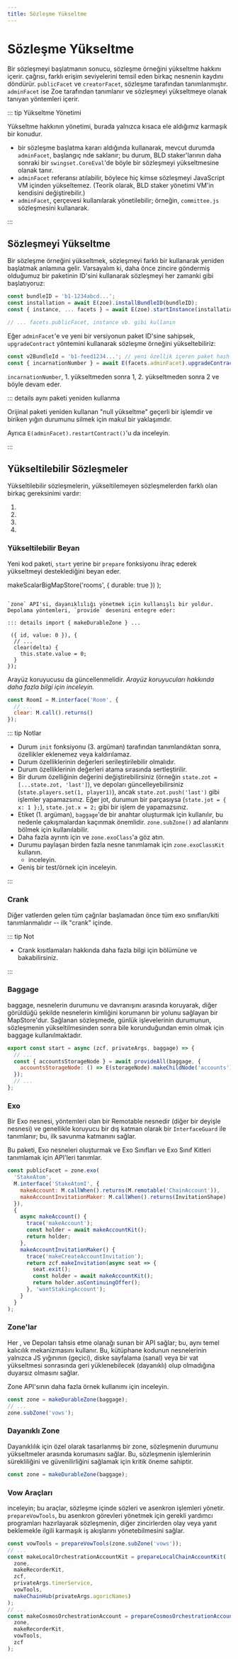 ```yaml
---
title: Sözleşme Yükseltme
---
```


# Sözleşme Yükseltme

Bir sözleşmeyi başlatmanın sonucu, sözleşme örneğini yükseltme hakkını içerir.  çağrısı, farklı erişim seviyelerini temsil eden birkaç nesnenin kaydını döndürür. `publicFacet` ve `creatorFacet`, sözleşme tarafından tanımlanmıştır. `adminFacet` ise Zoe tarafından tanımlanır ve sözleşmeyi yükseltmeye olanak tanıyan yöntemleri içerir.

::: tip Yükseltme Yönetimi

Yükseltme hakkının yönetimi, burada yalnızca kısaca ele aldığımız karmaşık bir konudur.

-  bir sözleşme başlatma kararı aldığında  kullanarak, mevcut durumda `adminFacet`, başlangıç  nde saklanır; bu durum, BLD staker'larının daha sonraki bir `swingset.CoreEval`'de böyle bir sözleşmeyi yükseltmesine olanak tanır.
- `adminFacet` referansı atılabilir, böylece hiç kimse sözleşmeyi JavaScript VM içinden yükseltemez. (Teorik olarak, BLD staker yönetimi VM'in kendisini değiştirebilir.)
- `adminFacet`,  çerçevesi kullanılarak yönetilebilir; örneğin, `committee.js` sözleşmesini kullanarak.

:::

## Sözleşmeyi Yükseltme

Bir sözleşme örneğini yükseltmek, sözleşmeyi farklı bir  kullanarak yeniden başlatmak anlamına gelir. Varsayalım ki, daha önce zincire göndermiş olduğumuz bir paketinin ID'sini kullanarak sözleşmeyi her zamanki gibi başlatıyoruz:

```js
const bundleID = 'b1-1234abcd...';
const installation = await E(zoe).installBundleID(bundleID);
const { instance, ... facets } = await E(zoe).startInstance(installation, ...);

// ... facets.publicFacet, instance vb. gibi kullanın
```

Eğer `adminFacet`'e ve yeni bir versiyonun paket ID'sine sahipsek, `upgradeContract` yöntemini kullanarak sözleşme örneğini yükseltebiliriz:

```js
const v2BundleId = 'b1-feed1234...'; // yeni özellik içeren paket hash'ı
const { incarnationNumber } = await E(facets.adminFacet).upgradeContract(v2BundleId);
```

`incarnationNumber`, 1. yükseltmeden sonra 1, 2. yükseltmeden sonra 2 ve böyle devam eder.

::: details aynı paketi yeniden kullanma

Orijinal paketi yeniden kullanan "null yükseltme" geçerli bir işlemdir ve biriken yığın durumunu silmek için makul bir yaklaşımdır.

Ayrıca `E(adminFacet).restartContract()`'u da inceleyin.

:::

## Yükseltilebilir Sözleşmeler

Yükseltilebilir sözleşmelerin, yükseltilemeyen sözleşmelerden farklı olan birkaç gereksinimi vardır:

1. 
2. 
3. 
4. 

### Yükseltilebilir Beyan

Yeni kod paketi, `start` yerine bir `prepare` fonksiyonu ihraç ederek yükseltmeyi desteklediğini beyan eder.


  makeScalarBigMapStore('rooms', { durable: true })
);
```

`zone` API'si, dayanıklılığı yönetmek için kullanışlı bir yoldur. Depolama yöntemleri, `provide` desenini entegre eder:

::: details import { makeDurableZone } ...

 ({ id, value: 0 }), {
  // ...
  clear(delta) {
    this.state.value = 0;
  }
});
```

Arayüz koruyucusu da güncellenmelidir.
_Arayüz koruyucuları hakkında daha fazla bilgi için  inceleyin._

```js
const RoomI = M.interface('Room', {
  // ...
  clear: M.call().returns()
});
```

::: tip Notlar

- Durum `init` fonksiyonu (3. argüman) tarafından tanımlandıktan sonra, özellikler eklenemez veya kaldırılamaz.
- Durum özelliklerinin değerleri serileştirilebilir olmalıdır.
- Durum özelliklerinin değerleri atama sırasında sertleştirilir.
- Bir durum özelliğinin değerini değiştirebilirsiniz (örneğin `state.zot = [...state.zot, 'last']`), ve depoları güncelleyebilirsiniz (`state.players.set(1, player1)`), ancak `state.zot.push('last')` gibi işlemler yapamazsınız. Eğer jot, durumun bir parçasıysa (`state.jot = { x: 1 };`), `state.jot.x = 2;` gibi bir işlem de yapamazsınız.
- Etiket (1. argüman), `baggage`'de bir anahtar oluşturmak için kullanılır, bu nedenle çakışmalardan kaçınmak önemlidir. `zone.subZone()` ad alanlarını bölmek için kullanılabilir.
- Daha fazla ayrıntı için  ve `zone.exoClass`'a göz atın.
- Durumu paylaşan birden fazla nesne tanımlamak için `zone.exoClassKit` kullanın.
  -  inceleyin.
- Geniş bir test/örnek için  inceleyin.

:::

### Crank

Diğer vatlerden gelen tüm çağrılar başlamadan önce tüm exo sınıfları/kiti tanımlanmalıdır -- ilk "crank" içinde.

::: tip Not

- Crank kısıtlamaları hakkında daha fazla bilgi için  bölümüne ve  bakabilirsiniz.

:::

### Baggage

baggage, nesnelerin durumunu ve davranışını  arasında koruyarak, diğer  görüldüğü şekilde nesnelerin kimliğini korumanın bir yolunu sağlayan bir MapStore'dur. Sağlanan sözleşmede, günlük işlevelerinin durumunun, sözleşmenin yükseltilmesinden sonra bile korunduğundan emin olmak için baggage kullanılmaktadır.

```js
export const start = async (zcf, privateArgs, baggage) => {
  // ...
  const { accountsStorageNode } = await provideAll(baggage, {
    accountsStorageNode: () => E(storageNode).makeChildNode('accounts')
  });
  // ...
};
```

### Exo

Bir Exo nesnesi, yöntemleri olan bir Remotable nesnedir (diğer bir deyişle  nesnesi) ve genellikle koruyucu bir dış katman olarak bir `InterfaceGuard` ile tanımlanır; bu, ilk savunma katmanını sağlar.

Bu  paketi, Exo nesneleri oluşturmak ve Exo Sınıfları ve Exo Sınıf Kitleri tanımlamak için API'leri tanımlar.

```js
const publicFacet = zone.exo(
  'StakeAtom',
  M.interface('StakeAtomI', {
    makeAccount: M.callWhen().returns(M.remotable('ChainAccount')),
    makeAccountInvitationMaker: M.callWhen().returns(InvitationShape)
  }),
  {
    async makeAccount() {
      trace('makeAccount');
      const holder = await makeAccountKit();
      return holder;
    },
    makeAccountInvitationMaker() {
      trace('makeCreateAccountInvitation');
      return zcf.makeInvitation(async seat => {
        seat.exit();
        const holder = await makeAccountKit();
        return holder.asContinuingOffer();
      }, 'wantStakingAccount');
    }
  }
);
```

### Zone'lar

Her ,  ve Depoları  tahsis etme olanağı sunan bir API sağlar; bu, aynı temel kalıcılık mekanizmasını kullanır. Bu, kütüphane kodunun nesnelerinin yalnızca JS yığınının (geçici), diske sayfalama (sanal) veya bir vat yükseltmesi sonrasında geri yüklenebilecek (dayanıklı) olup olmadığına duyarsız olmasını sağlar.

Zone API'sının daha fazla örnek kullanımı için  inceleyin.

```js
const zone = makeDurableZone(baggage);
// ...
zone.subZone('vows');
```

### Dayanıklı Zone

Dayanıklılık için özel olarak tasarlanmış bir zone, sözleşmenin durumunu yükseltmeler arasında korumasını sağlar. Bu, sözleşmenin işlemlerinin sürekliliğini ve güvenilirliğini sağlamak için kritik öneme sahiptir.

```js
const zone = makeDurableZone(baggage);
```

### Vow Araçları

 inceleyin; bu araçlar, sözleşme içinde sözleri ve asenkron işlemleri yönetir. `prepareVowTools`, bu asenkron görevleri yönetmek için gerekli yardımcı programları hazırlayarak sözleşmenin, diğer zincirlerden olay veya yanıt beklemekle ilgili karmaşık iş akışlarını yönetebilmesini sağlar.

```js
const vowTools = prepareVowTools(zone.subZone('vows'));
// ...
const makeLocalOrchestrationAccountKit = prepareLocalChainAccountKit(
  zone,
  makeRecorderKit,
  zcf,
  privateArgs.timerService,
  vowTools,
  makeChainHub(privateArgs.agoricNames)
);
// ...
const makeCosmosOrchestrationAccount = prepareCosmosOrchestrationAccount(
  zone,
  makeRecorderKit,
  vowTools,
  zcf
);
```
